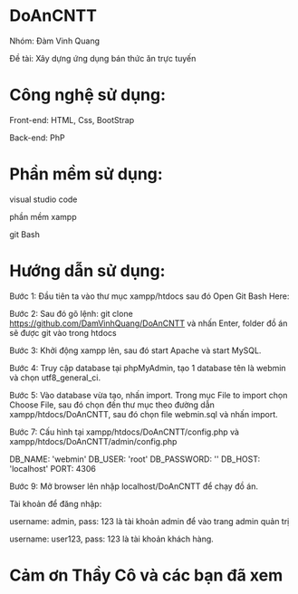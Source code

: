 # DoAnCNTT
Nhóm: Đàm Vinh Quang

Đề tài: Xây dựng ứng dụng bán thức ăn trực tuyến
# Công nghệ sử dụng:
Front-end: HTML, Css, BootStrap

Back-end: PhP
# Phần mềm sử dụng:
visual studio code

phần mềm xampp 

git Bash
# Hướng dẫn sử dụng:
Bước 1: Đầu tiên ta vào thư mục xampp/htdocs sau đó Open Git Bash Here:

Bước 2: Sau đó gõ lệnh: git clone https://github.com/DamVinhQuang/DoAnCNTT và nhấn Enter, folder đồ án sẽ được git vào trong htdocs

Bước 3: Khởi động xampp lên, sau đó start Apache và start MySQL.

Bước 4: Truy cập database tại phpMyAdmin, tạo 1 database tên là webmin và chọn utf8_general_ci.

Bước 5: Vào database vừa tạo, nhấn import. Trong mục File to import chọn Choose File, sau đó chọn đến thư mục theo đường dẫn xampp/htdocs/DoAnCNTT, sau đó chọn file webmin.sql và nhấn import.

Bước 7: Cấu hình tại xampp/htdocs/DoAnCNTT/config.php và xampp/htdocs/DoAnCNTT/admin/config.php

DB_NAME: 'webmin'
DB_USER: 'root'
DB_PASSWORD: ''
DB_HOST: 'localhost'
PORT: 4306

Bước 9: Mở browser lên nhập localhost/DoAnCNTT để chạy đồ án.

Tài khoản để đăng nhập:

username: admin, pass: 123 là tài khoản admin để vào trang admin quản trị

username: user123, pass: 123 là tài khoản khách hàng.

# Cảm ơn Thầy Cô và các bạn đã xem
